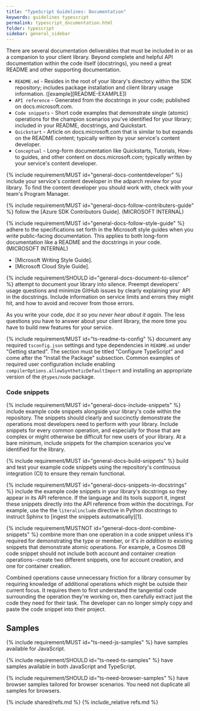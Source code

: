 ```yaml
---
title: "TypeScript Guidelines: Documentation"
keywords: guidelines typescript
permalink: typescript_documentation.html
folder: typescript
sidebar: general_sidebar
---
```


There are several documentation deliverables that must be included in or as a companion to your client library. Beyond complete and helpful API documentation within the code itself (docstrings), you need a great README and other supporting documentation.

* `README.md` - Resides in the root of your library's directory within the SDK repository; includes package installation and client library usage information. ([example][README-EXAMPLE])
* `API reference` - Generated from the docstrings in your code; published on docs.microsoft.com. 
* `Code snippets` - Short code examples that demonstrate single (atomic) operations for the champion scenarios you've identified for your library; included in your README, docstrings, and Quickstart. 
* `Quickstart` - Article on docs.microsoft.com that is similar to but expands on the README content; typically written by your service's content developer. 
* `Conceptual` - Long-form documentation like Quickstarts, Tutorials, How-to guides, and other content on docs.microsoft.com; typically written by your service's content developer. 

{% include requirement/MUST id="general-docs-contentdeveloper" %} include your service's content developer in the adparch review for your library. To find the content developer you should work with, check with your team's Program Manager.

{% include requirement/MUST id="general-docs-follow-contributers-guide" %} follow the [Azure SDK Contributors Guide]. (MICROSOFT INTERNAL)

{% include requirement/MUST id="general-docs-follow-style-guide" %} adhere to the specifications set forth in the Microsoft style guides when you write public-facing documentation. This applies to both long-form documentation like a README and the docstrings in your code. (MICROSOFT INTERNAL)

* [Microsoft Writing Style Guide].
* [Microsoft Cloud Style Guide].

{% include requirement/SHOULD id="general-docs-document-to-silence" %} attempt to document your library into silence. Preempt developers' usage questions and minimize GitHub issues by clearly explaining your API in the docstrings. Include information on service limits and errors they might hit, and how to avoid and recover from those errors.

As you write your code, *doc it so you never hear about it again.* The less questions you have to answer about your client library, the more time you have to build new features for your service.

{% include requirement/MUST id="ts-readme-ts-config" %} document any required `tsconfig.json` settings and type dependencies in `README.md` under "Getting started". The section must be titled "Configure TypeScript" and come after the "Install the Package" subsection. Common examples of required user configuration include enabling `compilerOptions.allowSyntheticDefaultImport` and installing an appropriate version of the `@types/node` package.

### Code snippets

{% include requirement/MUST id="general-docs-include-snippets" %} include example code snippets alongside your library's code within the repository. The snippets should clearly and succinctly demonstrate the operations most developers need to perform with your library. Include snippets for every common operation, and especially for those that are complex or might otherwise be difficult for new users of your library. At a bare minimum, include snippets for the champion scenarios you've identified for the library.

{% include requirement/MUST id="general-docs-build-snippets" %} build and test your example code snippets using the repository's continuous integration (CI) to ensure they remain functional.

{% include requirement/MUST id="general-docs-snippets-in-docstrings" %} include the example code snippets in your library's docstrings so they appear in its API reference. If the language and its tools support it, ingest these snippets directly into the API reference from within the docstrings. For example, use the the `literalinclude` directive in Python docstrings to instruct Sphinx to [ingest the snippets automatically][1].

{% include requirement/MUSTNOT id="general-docs-dont-combine-snippets" %} combine more than one operation in a code snippet unless it's required for demonstrating the type or member, or it's *in addition to* existing snippets that demonstrate atomic operations. For example, a Cosmos DB code snippet should not include both account and container creation operations--create two different snippets, one for account creation, and one for container creation.

Combined operations cause unnecessary friction for a library consumer by requiring knowledge of additional operations which might be outside their current focus. It requires them to first understand the tangential code surrounding the operation they're working on, then carefully extract just the code they need for their task. The developer can no longer simply copy and paste the code snippet into their project.

## Samples

{% include requirement/MUST id="ts-need-js-samples" %} have samples available for JavaScript.

{% include requirement/SHOULD id="ts-need-ts-samples" %} have samples available in both JavaScript and TypeScript.

{% include requirement/SHOULD id="ts-need-browser-samples" %} have browser samples tailored for browser scenarios.  You need not duplicate all samples for browsers.

{% include shared/refs.md %}
{% include_relative refs.md %}
